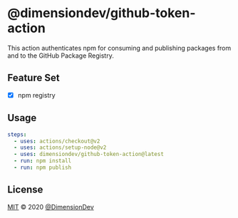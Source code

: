 # @dimensiondev/github-token-action

This action authenticates npm for consuming
and publishing packages from
and to the GitHub Package Registry.

## Feature Set

- [x] npm registry

## Usage

```yaml
steps:
  - uses: actions/checkout@v2
  - uses: actions/setup-node@v2
  - uses: dimensiondev/github-token-action@latest
  - run: npm install
  - run: npm publish
```

## License

[MIT](LICENSE) &copy; 2020 [@DimensionDev](https://github.com/DimensionDev)
